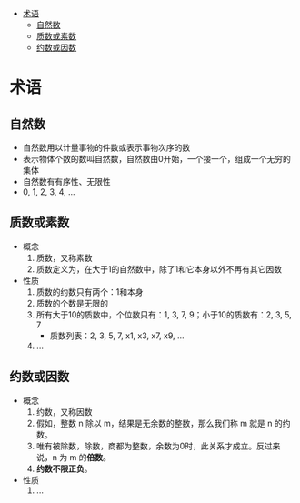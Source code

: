 <!-- TOC -->

- [术语](#术语)
    - [自然数](#自然数)
    - [质数或素数](#质数或素数)
    - [约数或因数](#约数或因数)

<!-- /TOC -->

# 术语

## 自然数

- 自然数用以计量事物的件数或表示事物次序的数
- 表示物体个数的数叫自然数，自然数由0开始，一个接一个，组成一个无穷的集体
- 自然数有有序性、无限性
- 0, 1, 2, 3, 4, ...

## 质数或素数

- 概念
    1. 质数，又称素数
    2. 质数定义为，在大于1的自然数中，除了1和它本身以外不再有其它因数
- 性质
    1. 质数的约数只有两个：1和本身
    2. 质数的个数是无限的
    3. 所有大于10的质数中，个位数只有：1, 3, 7, 9；小于10的质数有：2, 3, 5, 7
        - 质数列表：2, 3, 5,  7, x1, x3, x7, x9, ...
    4. ...

## 约数或因数

- 概念
    1. 约数，又称因数
    2. 假如，整数 n 除以 m，结果是无余数的整数，那么我们称 m 就是 n 的约数。
    3. 唯有被除数，除数，商都为整数，余数为0时，此关系才成立。反过来说，n 为 m 的**倍数**。
    4. **约数不限正负**。
- 性质
    1. ...



